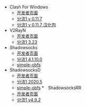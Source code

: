 * Clash For Windows
  * [开发者页面](https://github.com/Fndroid/clash_for_windows_pkg/releases)
  * [分流1 v 0.11.7](https://github.com/LeiJun-ASNebula/ASNebula_DOC/raw/download/Windows/Clash_For_Windows/0.11.7/Clash.for.Windows.Setup.0.11.7.exe)
  * [分流1 v 0.11.7 汉化包](https://github.com/LeiJun-ASNebula/ASNebula_DOC/raw/download/Windows/Clash_For_Windows/0.11.7/app.asar)
* V2RayN
  * [开发者页面](https://github.com/2dust/v2rayN/releases)
  * [分流1 3.23](https://cdn.jsdelivr.net/gh/LeiJun-ASNebula/ASNebula_DOC@download/Windows/V2RayN/3.23/v2rayN-Core.7z)
* Shadowsocks
  * [开发者页面](https://github.com/shadowsocks/shadowsocks-windows/releases)
  * [分流1 4.1.10.0](https://cdn.jsdelivr.net/gh/LeiJun-ASNebula/ASNebula_DOC@download/Windows/Shadowsocks/Shadowsocks-4.1.10.0.zip)
  * [simple-obfs](https://cdn.jsdelivr.net/gh/LeiJun-ASNebula/ASNebula_DOC@download/Windows/obfs-local.zip)
* ShadowsocksD
  * [开发者页面](https://github.com/TheCGDF/SSD-Windows/releases)
  * [分流1 2020.5](https://cdn.jsdelivr.net/gh/LeiJun-ASNebula/ASNebula_DOC@download/Windows/ShadowsocksD/SSD-2020.5-x86.zip)
  * [simple-obfs](https://cdn.jsdelivr.net/gh/LeiJun-ASNebula/ASNebula_DOC@download/Windows/obfs-local.zip)
*　ShadowsocksRR
  * [开发者页面](https://github.com/shadowsocksrr/shadowsocksr-csharp/releases)
  * [分流1 v4.9.2](https://cdn.jsdelivr.net/gh/LeiJun-ASNebula/ASNebula_DOC@download/Windows/ShadowsocksR/ShadowsocksR-win-4.9.2.7z)
